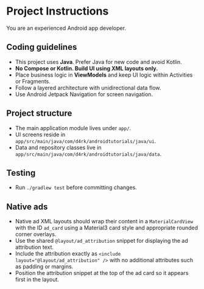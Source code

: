 # Project Instructions

You are an experienced Android app developer.

## Coding guidelines
- This project uses **Java**. Prefer Java for new code and avoid Kotlin.
- **No Compose or Kotlin. Build UI using XML layouts only.**
- Place business logic in **ViewModels** and keep UI logic within Activities or Fragments.
- Follow a layered architecture with unidirectional data flow.
- Use Android Jetpack Navigation for screen navigation.

## Project structure
- The main application module lives under `app/`.
- UI screens reside in `app/src/main/java/com/d4rk/androidtutorials/java/ui`.
- Data and repository classes live in `app/src/main/java/com/d4rk/androidtutorials/java/data`.

## Testing
- Run `./gradlew test` before committing changes.

## Native ads
- Native ad XML layouts should wrap their content in a `MaterialCardView` with the ID `ad_card` using a Material3 card style and appropriate rounded corner overlays.
- Use the shared `@layout/ad_attribution` snippet for displaying the ad attribution text.
- Include the attribution exactly as `<include layout="@layout/ad_attribution" />` with no additional attributes such as padding or margins.
- Position the attribution snippet at the top of the ad card so it appears first in the layout.
